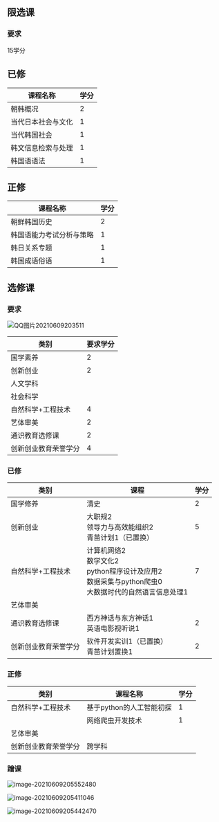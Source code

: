 ## 限选课

### 要求

15学分

## 已修

| 课程名称           | 学分 |
| ------------------ | ---- |
| 朝韩概况           | 2    |
| 当代日本社会与文化 | 1    |
| 当代韩国社会       | 1    |
| 韩文信息检索与处理 | 1    |
| 韩国语语法         | 1    |

## 正修

| 课程名称                 | 学分 |
| ------------------------ | ---- |
| 朝鲜韩国历史             | 2    |
| 韩国语能力考试分析与策略 | 1    |
| 韩日关系专题             | 1    |
| 韩国成语俗语             | 1    |

## 选修课

### 要求

![QQ图片20210609203511](E:\笔记\山东大学\选课\限选及选修.assets\QQ图片20210609203511-1623242202932.jpg)

| 类别                 | 要求学分 |
| -------------------- | -------- |
| 国学素养             | 2        |
| 创新创业             | 2        |
| 人文学科             |          |
| 社会科学             |          |
| 自然科学+工程技术    | 4        |
| 艺体审美             | 2        |
| 通识教育选修课       | 2        |
| 创新创业教育荣誉学分 | 4        |

### 已修

| 类别                 | 课程                                                         | 学分 |
| -------------------- | ------------------------------------------------------------ | ---- |
| 国学修养             | 清史                                                         | 2    |
| 创新创业             | 大职规2<br>领导力与高效能组织2<br>青苗计划1（已置换）        | 5    |
| 自然科学+工程技术    | 计算机网络2<br>数学文化2<br>python程序设计及应用2<br>数据采集与python爬虫0<br>大数据时代的自然语言信息处理1 | 7    |
| 艺体审美             |                                                              |      |
| 通识教育选修课       | 西方神话与东方神话1<br>英语电影视听说1                       | 2    |
| 创新创业教育荣誉学分 | 软件开发实训1（已置换）<br>青苗计划置换1                     | 2    |

### 正修

| 类别                 | 课程名称                 | 学分 |
| -------------------- | ------------------------ | ---- |
| 自然科学+工程技术    | 基于python的人工智能初探 | 1    |
|                      | 网络爬虫开发技术         | 1    |
| 艺体审美             |                          |      |
| 创新创业教育荣誉学分 | 跨学科                   |      |



### 蹭课

![image-20210609205552480](E:\笔记\山东大学\选课\限选及选修.assets\image-20210609205552480.png)

![image-20210609205411046](E:\笔记\山东大学\选课\限选及选修.assets\image-20210609205411046.png)

![image-20210609205442470](E:\笔记\山东大学\选课\限选及选修.assets\image-20210609205442470.png)

